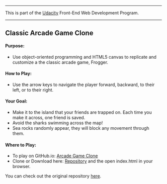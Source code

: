 ---
This is part of the [Udacity](https://www.udacity.com/course/front-end-web-developer-nanodegree--nd001) Front-End Web Development Program.


----------

<h2>Classic Arcade Game Clone
<h4>Purpose:</h4>

 - Use object-oriented programming and HTML5 canvas to replicate and customize a the classic arcade game, Frogger.

<h4>How to Play:</h4>

 - Use the arrow keys to navigate the player forward, backward, to their left, or to their right. 
 
 <h4>Your Goal:</h4>

 - Make it to the island that your friends are trapped on. Each time you make it across, one friend is saved.
 - Avoid the sharks swimming across the map!
 - Sea rocks randomly appear, they will block any movement through them.
 
 <h4>Where to Play:</h4>
 
 - To play on GitHub.io: [Arcade Game Clone](https://gabe-ng.github.io/Classic-Arcade-Game-Clone/)
 - Clone or Download here: [Repository](https://github.com/gabe-ng/Classic-Arcade-Game-Clone) and the open index.html in your browser.
 
 You can check out the original repository [here](https://github.com/richardkalehoff/udacity-project-arcade-game).

